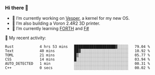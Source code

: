 ### Hi there 👋

<!--
**berkus/berkus** is a ✨ _special_ ✨ repository because its `README.md` (this file) appears on your GitHub profile.

Here are some ideas to get you started:

- 🔭 I’m currently working on ...
- 🌱 I’m currently learning ...
- 👯 I’m looking to collaborate on ...
- 🤔 I’m looking for help with ...
- 💬 Ask me about ...
- 📫 How to reach me: ...
- 😄 Pronouns: ...
- ⚡ Fun fact: ...
-->

- 🔭 I’m currently working on [Vesper](https://github.com/metta-systems/vesper), a kernel for my new OS.
- 🔭 I’m also building a Voron 2.4R2 3D printer.
- 🌱 I’m currently learning [FORTH](http://forth.com/starting-forth/) and [F#](https://fsharpforfunandprofit.com/)

💼 My recent activity:

<!--START_SECTION:waka-->

```text
Rust            4 hrs 53 mins   ███████████████████▓░░░░░   79.04 %
Text            40 mins         ██▓░░░░░░░░░░░░░░░░░░░░░░   10.92 %
TOML            21 mins         █▒░░░░░░░░░░░░░░░░░░░░░░░   05.77 %
CSS             14 mins         █░░░░░░░░░░░░░░░░░░░░░░░░   03.94 %
AUTO_DETECTED   1 min           ░░░░░░░░░░░░░░░░░░░░░░░░░   00.31 %
C++             0 secs          ░░░░░░░░░░░░░░░░░░░░░░░░░   00.02 %
```

<!--END_SECTION:waka-->
